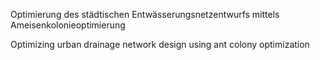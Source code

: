 Optimierung des städtischen Entwässerungsnetzentwurfs mittels Ameisenkolonieoptimierung 

Optimizing urban drainage network design using ant colony optimization
